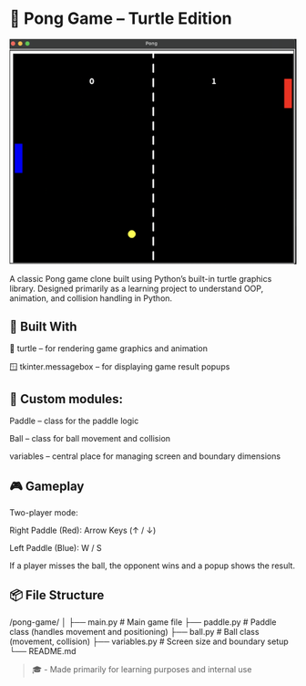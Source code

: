 # 🏓 Pong Game – Turtle Edition

![image alt](https://github.com/Mankind001/PongGame/blob/8146e93107a8ca5bc43c25d7ee0bf81fa816d5a1/Screenshot%202025-06-27%20at%2001.08.18.png)

A classic Pong game clone built using Python’s built-in turtle graphics library.
Designed primarily as a learning project to understand OOP, animation, and collision handling in Python.

## 🧰 Built With
🐢 turtle – for rendering game graphics and animation

🪟 tkinter.messagebox – for displaying game result popups


## 🧩 Custom modules:

Paddle – class for the paddle logic

Ball – class for ball movement and collision

variables – central place for managing screen and boundary dimensions


## 🎮 Gameplay
Two-player mode:

Right Paddle (Red): Arrow Keys (↑ / ↓)

Left Paddle (Blue): W / S

If a player misses the ball, the opponent wins and a popup shows the result.

## 📦 File Structure

/pong-game/
│
├── main.py              # Main game file
├── paddle.py            # Paddle class (handles movement and positioning)
├── ball.py              # Ball class (movement, collision)
├── variables.py         # Screen size and boundary setup
└── README.md


> 🎓 - Made primarily for learning purposes and internal use

